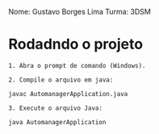 Nome: Gustavo Borges Lima
Turma: 3DSM

# Rodadndo o projeto
```
1. Abra o prompt de comando (Windows).

2. Compile o arquivo em java:

javac AutomanagerApplication.java

3. Execute o arquivo Java:

java AutomanagerApplication
```